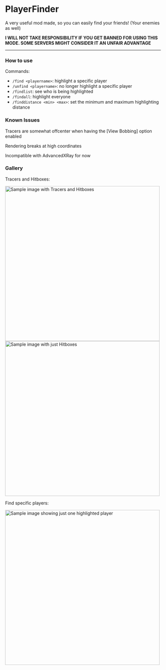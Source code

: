 # PlayerFinder

A very useful mod made, so you can easily find your friends! (Your enemies as well)

**I WILL NOT TAKE RESPONSIBILITY IF YOU GET BANNED FOR USING THIS MODE. SOME SERVERS MIGHT CONSIDER IT AN UNFAIR ADVANTAGE**

---

### How to use

Commands:

- `/find <playername>`: highlight a specific player
- `/unfind <playername>`: no longer highlight a specific player
- `/findlist`: see who is being highlighted
- `/findall`: highlight everyone
- `/finddistance <min> <max>`: set the minimum and maximum highlighting distance

### Known Issues

Tracers are somewhat offcenter when having the [View Bobbing] option enabled

Rendering breaks at high coordinates

Incompatible with AdvancedXRay for now

### Gallery

Tracers and Hitboxes:

<div>
<img src="https://i.imgur.com/5CQWl5f.png" width="500" alt="Sample image with Tracers and Hitboxes">
<img src="https://i.imgur.com/4RUd4H4.png" width="500" alt="Sample image with just Hitboxes">
</div>

Find specific players:

<img src="https://i.imgur.com/b8J7BD7.png" width="500" alt="Sample image showing just one highlighted player">
